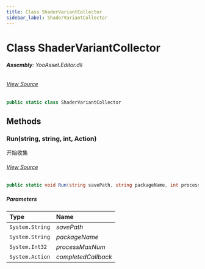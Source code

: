 ```yaml
---
title: Class ShaderVariantCollector
sidebar_label: ShaderVariantCollector
---
```

# Class ShaderVariantCollector


###### **Assembly**: YooAsset.Editor.dll
###### [View Source](https://github.com/tuyoogame/YooAsset/blob/main/Assets/YooAsset/Editor/ShaderVariantCollector/ShaderVariantCollector.cs#L13)
```csharp title="Declaration"
public static class ShaderVariantCollector
```
## Methods
### Run(string, string, int, Action)
开始收集
###### [View Source](https://github.com/tuyoogame/YooAsset/blob/main/Assets/YooAsset/Editor/ShaderVariantCollector/ShaderVariantCollector.cs#L41)
```csharp title="Declaration"
public static void Run(string savePath, string packageName, int processMaxNum, Action completedCallback)
```

##### Parameters

| Type | Name |
|:--- |:--- |
| `System.String` | *savePath* |
| `System.String` | *packageName* |
| `System.Int32` | *processMaxNum* |
| `System.Action` | *completedCallback* |

